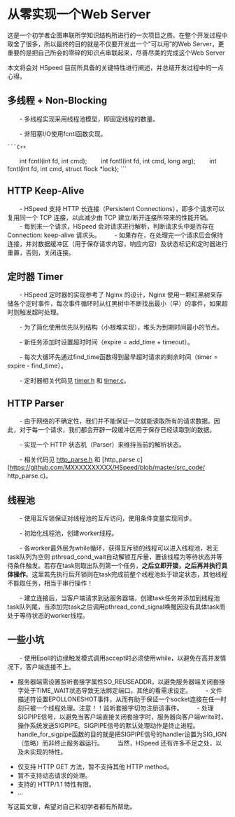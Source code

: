 ﻿
从零实现一个Web Server
===

这是一个初学者企图串联所学知识结构所进行的一次项目之旅，在整个开发过程中取舍了很多，所以最终的目的就是不仅要开发出一个”可以用”的Web Server，更重要的是把自己所会的零碎的知识点串联起来，尽善尽美的完成这个Web Server

本文将会对 HSpeed 目前所具备的关键特性进行阐述，并总结开发过程中的一点心得。

## 多线程 + Non-Blocking

　　- 多线程实现采用线程池模型，即固定线程的数量。

　　- 非阻塞I/O使用fcntl函数实现。
  
    ```C++
　　int fcntl(int fd, int cmd);
　　int fcntl(int fd, int cmd, long arg);
　　int fcntl(int fd, int cmd, struct flock *lock);
    ```

## HTTP Keep-Alive

　　- HSpeed 支持 HTTP 长连接（Persistent Connections），即多个请求可以复用同一个 TCP 连接，以此减少由 TCP 建立/断开连接所带来的性能开销。
　　- 每到来一个请求，HSpeed 会对请求进行解析，判断请求头中是否存在 Connection: keep-alive 请求头。
　　- 如果存在，在处理完一个请求后会保持连接，并对数据缓冲区（用于保存请求内容，响应内容）及状态标记和定时器进行重置，否则，关闭连接。


## 定时器 Timer

　　- HSpeed 定时器的实现参考了 Nginx 的设计，Nginx 使用一颗红黑树来存储各个定时事件，每次事件循环时从红黑树中不断找出最小（早）的事件，如果超时则触发超时处理。

　　- 为了简化使用优先队列结构（小根堆实现），堆头为到期时间最小的节点。

　　- 新任务添加时设置超时时间（expire = add_time + timeout）。

　　- 每次大循环先通过find_time函数得到最早超时请求的剩余时间（timer = expire - find_time）。  

　　- 定时器相关代码见 [timer.h](https://github.com/MXXXXXXXXXX/HSpeed/blob/master/src_code/timer.h) 和 [timer.c](https://github.com/MXXXXXXXXXX/HSpeed/blob/master/src_code/timer.c)。

## HTTP Parser

　　- 由于网络的不确定性，我们并不能保证一次就能读取所有的请求数据。因此，对于每一个请求，我们都会开辟一段缓冲区用于保存已经读取到的数据。

　　- 实现一个 HTTP 状态机（Parser）来维持当前的解析状态。

　　- 相关代码见 [http_parse.h](https://github.com/MXXXXXXXXXX/HSpeed/blob/master/src_code/http_parse.h) 和 [http_parse.c](https://github.com/MXXXXXXXXXX/HSpeed/blob/master/src_code/ http_parse.c)。

## 线程池

　　- 使用互斥锁保证对线程池的互斥访问，使用条件变量实现同步。

　　- 初始化线程池，创建worker线程。

　　- 各worker最外层为while循环，获得互斥锁的线程可以进入线程池，若无task队列为空则 pthread_cond_wait自动解锁互斥量，置该线程为等待状态并等待条件触发。若存在task则取出队列第一个任务，**之后立即开锁，之后再并执行具体操作**。这里若先执行后开锁则在task完成前整个线程池处于锁定状态，其他线程不能取任务，相当于串行操作！

　　- 建立连接后，当客户端请求到达服务器端，创建task任务并添加到线程池task队列尾，当添加完task之后调用pthread_cond_signal唤醒因没有具体task而处于等待状态的worker线程。

## 一些小坑

　　- 使用Epoll的边缘触发模式调用accept时必须使用while，以避免在高并发情况下，客户端连接不上。
  - 服务器端需设置监听套接字属性SO_REUSEADDR，以避免服务器端关闭套接字处于TIME_WAIT状态导致无法绑定端口。其他的看需求设定。
　　- 文件描述符设置EPOLLONESHOT事件，从而有助于保证一个socket连接在任一时刻只被一个线程处理。注意！！监听套接字切勿注册该事件。
　　- 处理SIGPIPE信号，以避免当客户端直接关闭套接字时，服务器向客户端write时，操作系统发送SIGPIPE。SIGPIPE信号的默认处理动作是终止进程。handle_for_sigpipe函数的目的就是把SIGPIPE信号的handler设置为SIG_IGN（忽略）而非终止服务器运行。
　　当然，HSpeed 还有许多不足之处，以及未实现的特性。

* 仅支持 HTTP GET 方法，暂不支持其他 HTTP method。
* 暂不支持动态请求的处理。
* 支持的 HTTP/1.1 特性有限。
* ...

写这篇文章，希望对自己和初学者都有所帮助。

